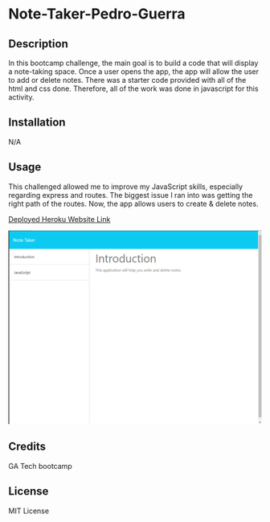 # Note-Taker-Pedro-Guerra

## Description

In this bootcamp challenge, the main goal is to build a code that will display a note-taking space. Once a user opens the app, the app will allow the user to add or delete notes. There was a starter code provided with all of the html and css done. Therefore, all of the work was done in javascript for this activity.

## Installation

N/A

## Usage

This challenged allowed me to improve my JavaScript skills, especially regarding express and routes. The biggest issue I ran into was getting the right path of the routes. Now, the app allows users to create & delete notes.

<a href="https://note-taker-pedro-guerra.herokuapp.com/">Deployed Heroku Website Link</a>

![alt text](public/applicationscreenshot.png)

## Credits

GA Tech bootcamp

## License

MIT License